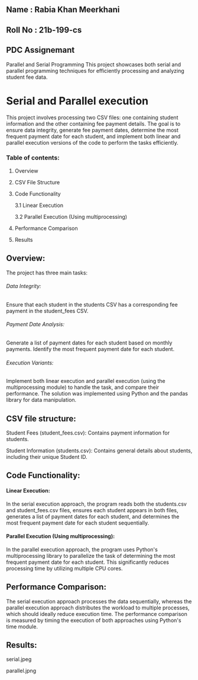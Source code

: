 ## Name : Rabia Khan Meerkhani
## Roll No : 21b-199-cs

## PDC Assignemant
Parallel and Serial Programming This project showcases both serial and parallel programming techniques for efficiently processing and analyzing student fee data.
#  Serial and Parallel execution
This project involves processing two CSV files: one containing student information and the other containing fee payment details. The goal is to ensure data integrity, generate fee payment dates, determine the most frequent payment date for each student, and implement both linear and parallel execution versions of the code to perform the tasks efficiently.
### Table of contents:
1. Overview
2. CSV File Structure
3. Code Functionality
   
   3.1 Linear Execution

   
   3.2 Parallel Execution (Using multiprocessing)

6. Performance Comparison
7. Results
## Overview:
The project has three main tasks:
###### Data Integrity: 
Ensure that each student in the students CSV has a corresponding fee payment in the student_fees CSV.
###### Payment Date Analysis:
Generate a list of payment dates for each student based on monthly payments.
Identify the most frequent payment date for each student.
###### Execution Variants: 
Implement both linear execution and parallel execution (using the multiprocessing module) to handle the task, and compare their performance.
The solution was implemented using Python and the pandas library for data manipulation.
## CSV file structure:
Student Fees (student_fees.csv): Contains payment information for students.



Student Information (students.csv): Contains general details about students, including their unique Student ID.
## Code Functionality:
#### Linear Execution:
In the serial execution approach, the program reads both the students.csv and student_fees.csv files, ensures each student appears in both files, generates a list of payment dates for each student, and determines the most frequent payment date for each student sequentially.
#### Parallel Execution (Using multiprocessing):
In the parallel execution approach, the program uses Python's multiprocessing library to parallelize the task of determining the most frequent payment date for each student. This significantly reduces processing time by utilizing multiple CPU cores.
## Performance Comparison:
The serial execution approach processes the data sequentially, whereas the parallel execution approach distributes the workload to multiple processes, which should ideally reduce execution time.
The performance comparison is measured by timing the execution of both approaches using Python's time module.
## Results:
serial.jpeg

parallel.jpng